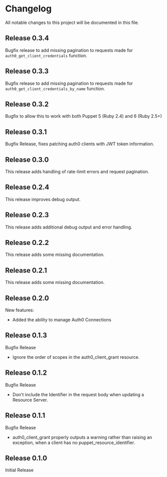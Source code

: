# Changelog

All notable changes to this project will be documented in this file.

## Release 0.3.4
Bugfix release to add missing pagination to requests made for `auth0_get_client_credentials` function.

## Release 0.3.3
Bugfix release to add missing pagination to requests made for `auth0_get_client_credentials_by_name` function.

## Release 0.3.2
Bugfix to allow this to work with both Puppet 5 (Ruby 2.4) and 6 (Ruby 2.5+)

## Release 0.3.1
Bugfix Release, fixes patching auth0 clients with JWT token information.

## Release 0.3.0
This release adds handling of rate-limit errors and request pagination.

## Release 0.2.4
This release improves debug output.

## Release 0.2.3
This release adds additional debug output and error handling.

## Release 0.2.2
This release adds some missing documentation.

## Release 0.2.1
This release adds some missing documentation.

## Release 0.2.0
New features:

* Added the ability to manage Auth0 Connections

## Release 0.1.3
Bugfix Release

* Ignore the order of scopes in the auth0_client_grant resource.

## Release 0.1.2
Bugfix Release

* Don't include the Identifier in the request body when updating a Resource Server.

## Release 0.1.1
Bugfix Release

* auth0_client_grant properly outputs a warning rather than raising an
  exception, when a client has no puppet_resource_identifier.

## Release 0.1.0

Initial Release